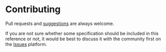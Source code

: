 # Contributing

Pull requests and [suggestions](https://github.com/aviaryan/Ahk-Best-Practices/issues/new) are always welcome.

If you are not sure whether some specification should be included in this reference or not, it would be best to discuss it with the community first on the [Issues](https://github.com/aviaryan/Ahk-Best-Practices/issues) platform. 